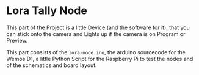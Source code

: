 # Lora Tally Node

This part of the Project is a little Device (and the software for it), that you can stick onto the camera
and Lights up if the camera is on Program or Preview.

This part consists of the `lora-node.ino`, the arduino sourcecode for the Wemos D1, a little Python Script for the
Raspberry Pi to test the nodes and of the schematics and board layout.
